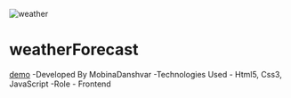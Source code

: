![weather](https://github.com/mobinadanshvarweb/weatherForecast/assets/148462682/91323286-ba39-4928-a3d5-0c8ef90f0870)
# weatherForecast
[demo](https://mobinadanshvarweb.github.io/weatherForecast/)
-Developed By MobinaDanshvar
-Technologies Used - Html5, Css3, JavaScript
-Role - Frontend
